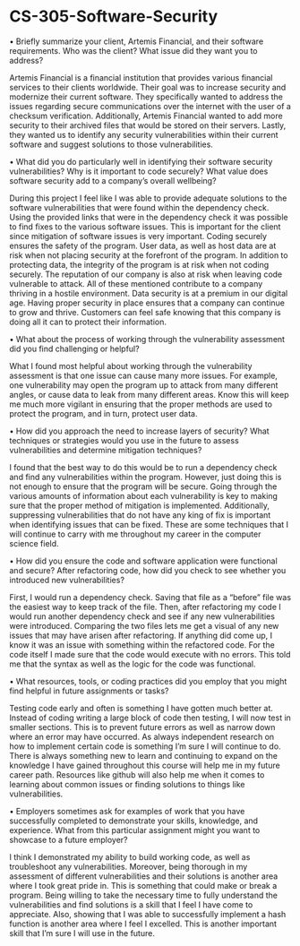 # CS-305-Software-Security

•	Briefly summarize your client, Artemis Financial, and their software requirements. Who was the client? What issue did they want you to address?

Artemis Financial is a financial institution that provides various financial services to their clients worldwide. Their goal was to increase security and modernize their current software. They specifically wanted to address the issues regarding secure communications over the internet with the user of a checksum verification. Additionally, Artemis Financial wanted to add more security to their archived files that would be stored on their servers. Lastly, they wanted us to identify any security vulnerabilities within their current software and suggest solutions to those vulnerabilities.

•	What did you do particularly well in identifying their software security vulnerabilities? Why is it important to code securely? What value does software security add to a company’s overall wellbeing?

During this project I feel like I was able to provide adequate solutions to the software vulnerabilities that were found within the dependency check. Using the provided links that were in the dependency check it was possible to find fixes to the various software issues. This is important for the client since mitigation of software issues is very important. Coding securely ensures the safety of the program. User data, as well as host data are at risk when not placing security at the forefront of the program. In addition to protecting data, the integrity of the program is at risk when not coding securely. The reputation of our company is also at risk when leaving code vulnerable to attack. All of these mentioned contribute to a company thriving in a hostile environment. Data security is at a premium in our digital age. Having proper security in place ensures that a company can continue to grow and thrive. Customers can feel safe knowing that this company is doing all it can to protect their information. 

•	What about the process of working through the vulnerability assessment did you find challenging or helpful?

What I found most helpful about working through the vulnerability assessment is that one issue can cause many more issues. For example, one vulnerability may open the program up to attack from many different angles, or cause data to leak from many different areas. Know this will keep me much more vigilant in ensuring that the proper methods are used to protect the program, and in turn, protect user data. 

•	How did you approach the need to increase layers of security? What techniques or strategies would you use in the future to assess vulnerabilities and determine mitigation techniques?

I found that the best way to do this would be to run a dependency check and find any vulnerabilities within the program. However, just doing this is not enough to ensure that the program will be secure. Going through the various amounts of information about each vulnerability is key to making sure that the proper method of mitigation is implemented. Additionally, suppressing vulnerabilities that do not have any king of fix is important when identifying issues that can be fixed. These are some techniques that I will continue to carry with me throughout my career in the computer science field. 

•	How did you ensure the code and software application were functional and secure? After refactoring code, how did you check to see whether you introduced new vulnerabilities?

First, I would run a dependency check. Saving that file as a “before” file was the easiest way to keep track of the file. Then, after refactoring my code I would run another dependency check and see if any new vulnerabilities were introduced. Comparing the two files lets me get a visual of any new issues that may have arisen after refactoring. If anything did come up, I know it was an issue with something within the refactored code. For the code itself I made sure that the code would execute with no errors. This told me that the syntax as well as the logic for the code was functional.

•	What resources, tools, or coding practices did you employ that you might find helpful in future assignments or tasks?

Testing code early and often is something I have gotten much better at. Instead of coding writing a large block of code then testing, I will now test in smaller sections. This is to prevent future errors as well as narrow down where an error may have occurred. As always independent research on how to implement certain code is something I’m sure I will continue to do. There is always something new to learn and continuing to expand on the knowledge I have gained throughout this course will help me in my future career path. Resources like github will also help me when it comes to learning about common issues or finding solutions to things like vulnerabilities.

•	Employers sometimes ask for examples of work that you have successfully completed to demonstrate your skills, knowledge, and experience. What from this particular assignment might you want to showcase to a future employer?

I think I demonstrated my ability to build working code, as well as troubleshoot any vulnerabilities. Moreover, being thorough in my assessment of different vulnerabilities and their solutions is another area where I took great pride in. This is something that could make or break a program. Being willing to take the necessary time to fully understand the vulnerabilities and find solutions is a skill that I feel I have come to appreciate. Also, showing that I was able to successfully implement a hash function is another area where I feel I excelled. This is another important skill that I’m sure I will use in the future.  

